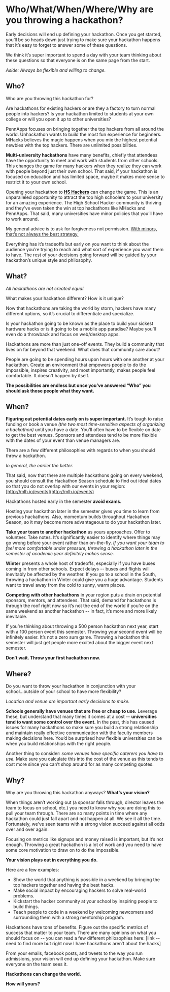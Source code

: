 # Who/What/When/Where/Why are you throwing a hackathon?
Early decisions will end up defining your hackathon. Once you get started, you’ll be so heads down just trying to make sure your hackathon happens that it’s easy to forget to answer some of these questions. 

We think it’s super important to spend a day with your team thinking about these questions so that everyone is on the same page from the start. 

_Aside: Always be flexible and willing to change._

## Who?

Who are you throwing this hackathon for? 

Are hackathons for existing hackers or are they a factory to turn normal people into hackers? Is your hackathon limited to students at your own college or will you open it up to other universities?

PennApps focuses on bringing together the top hackers from all around the world. Unhackathon wants to build the most fun experience for beginners. MHacks believes the magic happens when you mix the highest potential newbies with the top hackers. There are unlimited possibilities.

**Multi-university hackathons** have many benefits, chiefly that attendees have the opportunity to meet and work with students from other schools. This changes the game for many hackers when they realize they can work with people beyond just their own school. That said, if your hackathon is focused on education and has limited space, maybe it makes more sense to restrict it to your own school.

Opening your hackathon to [**HS Hackers**](https://www.facebook.com/groups/PennAppsHS) can change the game. This is an unparalleled opportunity to attract the top high schoolers to your university for an amazing experience. The High School Hacker community is thriving and they’ve even taken the win at top hackathons like MHacks and PennApps. That said, many universities have minor policies that you’ll have to work around. 

My general advice is to ask for forgiveness not permission. [With minors, that’s not always the best strategy.](minors.md) 

Everything has it’s tradeoffs but early on you want to think about the audience you’re trying to reach and what sort of experience you want them to have. The rest of your decisions going forward will be guided by your hackathon’s unique style and philosophy.

## What?

_All hackathons are not created equal._ 

What makes your hackathon different? How is it unique? 

Now that hackathons are taking the world by storm, hackers have many different options, so it’s crucial to differentiate and specialize. 

Is your hackathon going to be known as the place to build your sickest hardware hacks or is it going to be a mobile app paradise? Maybe you’ll even do a throwback and focus on web/desktop apps. 

Hackathons are more than just one-off events. They build a community that lives on far beyond that weekend. What does that community care about? 

People are going to be spending hours upon hours with one another at your hackathon. Create an environment that empowers people to do the impossible, inspires creativity, and most importantly, makes people feel comfortable. It doesn't happen by itself.

**The possibilities are endless but once you’ve answered “Who” you should ask those people what they want.**

## When?

**Figuring out potential dates early on is super important.** It’s tough to raise funding or book a venue _(the two most time-sensitive aspects of organizing a hackathon)_ until you have a date. You’ll often have to be flexible on date to get the best venues. Sponsors and attendees tend to be more flexible with the dates of your event than venue managers are.

There are a few different philosophies with regards to when you should throw a hackathon. 

_In general, the earlier the better._ 

That said, now that there are multiple hackathons going on every weekend, you should consult the Hackathon Season schedule to find out ideal dates so that you do not overlap with our events in your region: [http://mlh.io/events](http://mlh.io/events)

Hackathons hosted early in the semester **avoid exams.**

Hosting your hackathon later in the semester gives you time to learn from previous hackathons. Also, momentum builds throughout Hackathon Season, so it may become more advantageous to do your hackathon later. 

**Take your team to another hackathon** as yours approaches. Offer to volunteer. Take notes. It’s significantly easier to identify where things may go wrong before your event rather than on-the-fly. _If you want your team to feel more comfortable under pressure, throwing a hackathon later in the semester of academic year definitely makes sense._

**Winter** presents a whole host of tradeoffs, especially if you have buses coming in from other schools. Expect delays -- buses and flights will inevitably be affected by the weather. If you go to a school in the South, throwing a hackathon in Winter could give you a huge advantage. Students want to travel away from the cold to sunny, warm places. 

**Competing with other hackathons** in your region puts a drain on potential sponsors, mentors, and attendees. That said, demand for hackathons is through the roof right now so it’s not the end of the world if you’re on the same weekend as another hackathon -- in fact, it’s more and more likely inevitable.

If you’re thinking about throwing a 500 person hackathon next year, start with a 100 person event this semester. Throwing your second event will be infinitely easier. It’s not a zero sum game. Throwing a hackathon this semester will just get people more excited about the bigger event next semester.

**Don’t wait. Throw your first hackathon now.** 

## Where?

Do you want to throw your hackathon in conjunction with your school...outside of your school to have more flexibility? 

_Location and venue are important early decisions to make._

**Schools generally have venues that are free or cheap to use.** Leverage these, but understand that many times it comes at a cost -- **universities tend to want some control over the event.** In the past, this has caused issues for many hackathons so make sure you build a strong relationship and maintain really effective communication with the faculty members making decisions here. You’d be surprised how flexible universities can be when you build relationships with the right people.

Another thing to consider: _some venues have specific caterers you have to use._ Make sure you calculate this into the cost of the venue as this tends to cost more since you can’t shop around for as many competing quotes.

## Why?

Why are you throwing this hackathon anyways? **What’s your vision?**

When things aren’t working out (a sponsor falls through, director leaves the team to focus on school, etc.) you need to know why you are doing this to pull your team through. There are so many points in time where any hackathon could just fall apart and not happen at all. We see it all the time. Fortunately, we’ve seen teams with a strong vision succeed against all odds over and over again.

Focusing on metrics like signups and money raised is important, but it’s not enough. Throwing a great hackathon is a lot of work and you need to have some core motivation to draw on to do the impossible.  

**Your vision plays out in everything you do.** 

Here are a few examples: 

- Show the world that anything is possible in a weekend by bringing the top hackers together and having the best hacks.  
- Make social impact by encouraging hackers to solve real-world problems.  
- Kickstart the hacker community at your school by inspiring people to build things. 
- Teach people to code in a weekend by welcoming newcomers and surrounding them with a strong mentorship program. 

Hackathons have tons of benefits. Figure out the specific metrics of success that matter to your team. There are many opinions on what you should focus on -- you can read a few different philosophies here: [link -- need to find more but right now I have hackathons aren’t about the hacks]

From your emails, facebook posts, and tweets to the way you run admissions, your vision will end up defining your hackathon. Make sure everyone on the team sees it.

**Hackathons can change the world.**

**How will yours?**
